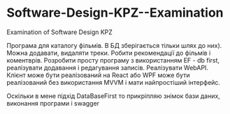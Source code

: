 # Software-Design-KPZ--Examination
Examination of Software Design KPZ

Програма для каталогу фільмів. В БД зберігається тільки шлях до них). Можна додавати, видаляти треки. Робити рекомендації до фільмів і коментврів.
Розробити просту програму з використанням EF - db first, реалізувати додавання і редагування записів.
Реалізувати WebAPI. Клієнт може бути реалізований на React або WPF може бути реалізований без використання MVVM і мати найпростіший інтерфейс.

Оскільки в мене підхід  DataBaseFirst  то прикріпляю знімок бази даних, виконання програми і swagger
